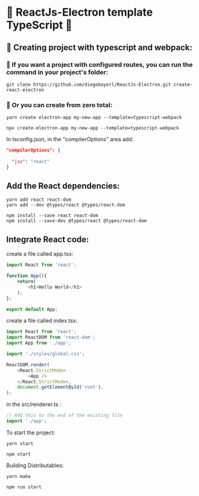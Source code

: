 # 🚧 ReactJs-Electron template TypeScript 🚧

## 🚀 Creating project with typescript and webpack:

### 🔭 If you want a project with configured routes, you can run the command in your project's folder:

```
git clone https://github.com/diegobayerl/ReactJs-Electron.git create-react-electron
```
###  🔎 Or you can create from zero total:
```
yarn create electron-app my-new-app --template=typescript-webpack
```
```
npx create-electron-app my-new-app --template=typescript-webpack
```
In tsconfig.json, in the "compilerOptions" area add:
```json
"compilerOptions": {
  
  "jsx": "react"
}
```
## Add the React dependencies:
```
yarn add react react-dom
yarn add --dev @types/react @types/react-dom
```
```
npm install --save react react-dom
npm install --save-dev @types/react @types/react-dom
```
## Integrate React code:
create a file called app.tsx:
```javascript
import React from 'react';

function App(){
    return(
        <h1>Hello World</h1>
    );
};

export default App;
```
create a file called index.tsx:
```javascript
import React from 'react';
import ReactDOM from 'react-dom';
import App from './app';

import './styles/global.css';

ReactDOM.render(
    <React.StrictMode>
        <App />
    </React.StrictMode>,
    document.getElementById('root'),
);
```
in the src/renderer.ts :
```javascript
// Add this to the end of the existing file
import './app';
```
To start the project:
```
yarn start
```
```
npm start
```
Building Distributables:
```
yarn make
```
```
npm run start
```
